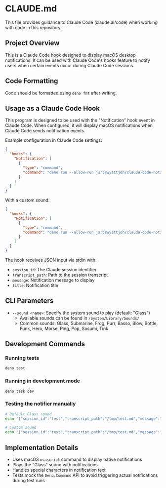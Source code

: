 # CLAUDE.md

This file provides guidance to Claude Code (claude.ai/code) when working with
code in this repository.

## Project Overview

This is a Claude Code hook designed to display macOS desktop notifications. It
can be used with Claude Code's hooks feature to notify users when certain events
occur during Claude Code sessions.

## Code Formatting

Code should be formatted using `deno fmt` after writing.

## Usage as a Claude Code Hook

This program is designed to be used with the "Notification" hook event in Claude
Code. When configured, it will display macOS notifications when Claude Code
sends notification events.

Example configuration in Claude Code settings:

```json
{
  "hooks": {
    "Notification": [
      {
        "type": "command",
        "command": "deno run --allow-run jsr:@wyattjoh/claude-code-notification"
      }
    ]
  }
}
```

With a custom sound:

```json
{
  "hooks": {
    "Notification": [
      {
        "type": "command",
        "command": "deno run --allow-run jsr:@wyattjoh/claude-code-notification --sound Submarine"
      }
    ]
  }
}
```

The hook receives JSON input via stdin with:

- `session_id`: The Claude session identifier
- `transcript_path`: Path to the session transcript
- `message`: Notification message to display
- `title`: Notification title

## CLI Parameters

- `--sound <name>`: Specify the system sound to play (default: "Glass")
  - Available sounds can be found in `/System/Library/Sounds/`
  - Common sounds: Glass, Submarine, Frog, Purr, Basso, Blow, Bottle, Funk, Hero, Morse, Ping, Pop, Sosumi, Tink

## Development Commands

### Running tests

```bash
deno test
```

### Running in development mode

```bash
deno task dev
```

### Testing the notifier manually

```bash
# Default Glass sound
echo '{"session_id":"test","transcript_path":"/tmp/test.md","message":"Test message","title":"Test"}' | deno run main.ts

# Custom sound
echo '{"session_id":"test","transcript_path":"/tmp/test.md","message":"Test message","title":"Test"}' | deno run main.ts --sound Submarine
```

## Implementation Details

- Uses macOS `osascript` command to display native notifications
- Plays the "Glass" sound with notifications
- Handles special characters in notification text
- Tests mock the `Deno.Command` API to avoid triggering actual notifications
  during test runs
